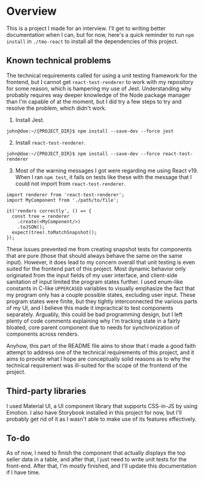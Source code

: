# Overview
This is a project I made for an interview. I'll get to writing better documentation when I can, but for now, here's a quick reminder to run `npm install` in `./tmo-react` to install all the dependencies of this project.

## Known technical problems
The technical requirements called for using a unit testing framework for the frontend, but I cannot get `react-test-renderer` to work with my repository for some reason, which is hampering my use of Jest. Understanding why probably requires way deeper knowledge of the Node package manager than I'm capable of at the moment, but I did try a few steps to try and resolve the problem, which didn't work.
1. Install Jest.
```console
john@doe:~/{PROJECT_DIR}$ npm install --save-dev --force jest
```
2. Install `react-test-renderer`.
```console
john@doe:~/{PROJECT_DIR}$ npm install --save-dev --force react-test-renderer
```
3. Most of the warning messages I got were regarding me using React v19. When I ran `npm test`, it fails on tests like these with the message that I could not import from `react-test-renderer`.
```tsx
import renderer from 'react-test-renderer';
import MyComponent from './path/to/file';

it('renders correctly', () => {
  const tree = renderer
    .create(<MyComponent/>)
    .toJSON();
  expect(tree).toMatchSnapshot();
});
```
These issues prevented me from creating snapshot tests for components that are pure (those that should always behave the same on the same input). However, it does lead to my concern overall that unit testing is even suited for the frontend part of this project. Most dynamic behavior only originated from the input fields of my user interface, and client-side sanitation of input limited the program states further. I used enum-like constants in C-like `UPPERCASED` variables to visually emphasize the fact that my program only has a couple possible states, excluding user input. These program states were finite, but they tightly interconnected the various parts of my UI, and I believe this made it impractical to test components separately. Arguably, this could be bad programming design, but I left plenty of code comments explaining why I'm tracking state in a fairly bloated, core parent component due to needs for synchronization of components across renders.

Anyhow, this part of the README file aims to show that I made a good faith attempt to address one of the technical requirements of this project, and it aims to provide what I hope are conceptually solid reasons as to why the technical requirement was ill-suited for the scope of the frontend of the project.

## Third-party libraries
I used Material UI, a UI component library that supports CSS-in-JS by using Emotion. I also have Storybook installed in this project for now, but I'll probably get rid of it as I wasn't able to make use of its features effectively.

## To-do
As of now, I need to finish the component that actually displays the top seller data in a table, and after that, I just need to write unit tests for the front-end. After that, I'm mostly finished, and I'll update this documentation if I have time.
